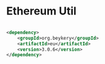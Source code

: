 # Ethereum Util

```xml

<dependency>
    <groupId>org.beykery</groupId>
    <artifactId>eu</artifactId>
    <version>3.0.6</version>
</dependency>
```
